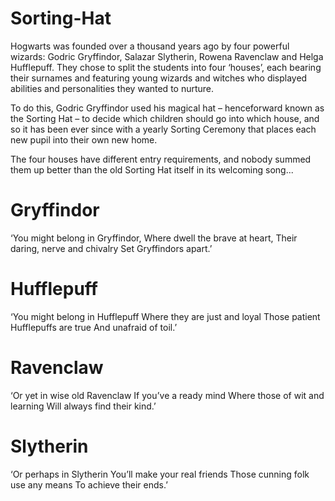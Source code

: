 # Sorting-Hat
Hogwarts was founded over a thousand years ago by four powerful wizards: Godric Gryffindor, Salazar Slytherin, Rowena Ravenclaw and Helga Hufflepuff. They chose to split the students into four ‘houses’, each bearing their surnames and featuring young wizards and witches who displayed abilities and personalities they wanted to nurture.

To do this, Godric Gryffindor used his magical hat – henceforward known as the Sorting Hat – to decide which children should go into which house, and so it has been ever since with a yearly Sorting Ceremony that places each new pupil into their own new home.

The four houses have different entry requirements, and nobody summed them up better than the old Sorting Hat itself in its welcoming song...

# Gryffindor
‘You might belong in Gryffindor,
Where dwell the brave at heart,
Their daring, nerve and chivalry
Set Gryffindors apart.’

# Hufflepuff
‘You might belong in Hufflepuff
Where they are just and loyal
Those patient Hufflepuffs are true
And unafraid of toil.’

# Ravenclaw
‘Or yet in wise old Ravenclaw
If you’ve a ready mind
Where those of wit and learning
Will always find their kind.’

# Slytherin
‘Or perhaps in Slytherin
You’ll make your real friends
Those cunning folk use any means
To achieve their ends.’
